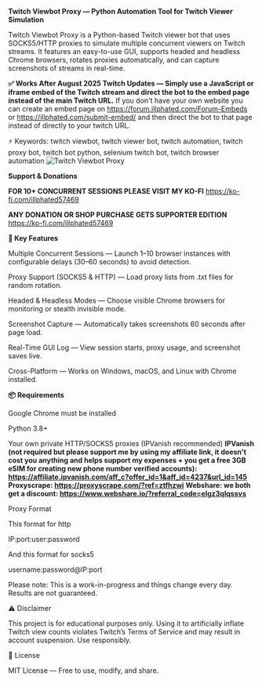 **Twitch Viewbot Proxy — Python Automation Tool for Twitch Viewer Simulation**


Twitch Viewbot Proxy is a Python-based Twitch viewer bot that uses SOCKS5/HTTP proxies to simulate multiple concurrent viewers on Twitch streams.
It features an easy-to-use GUI, supports headed and headless Chrome browsers, rotates proxies automatically, and can capture screenshots of streams in real-time.

**✅ Works After August 2025 Twitch Updates — Simply use a JavaScript or iframe embed of the Twitch stream and direct the bot to the embed page instead of the main Twitch URL.**
If you don't have your own website you can create an embed page on https://forum.illphated.com/Forum-Embeds or https://illphated.com/submit-embed/ and then direct the bot to that page instead of directly to your twitch URL.

⚡ Keywords: twitch viewbot, twitch viewer bot, twitch automation, twitch proxy bot, twitch bot python, selenium twitch bot, twitch browser automation
![Twitch Viewbot Proxy](https://i.imgur.com/mjlOqvr.png)


**Support & Donations**

**FOR 10+ CONCURRENT SESSIONS PLEASE VISIT MY KO-FI**
https://ko-fi.com/illphated57469

**ANY DONATION OR SHOP PURCHASE GETS SUPPORTER EDITION**
https://ko-fi.com/illphated57469

**🚀 Key Features**

Multiple Concurrent Sessions — Launch 1–10 browser instances with configurable delays (30–60 seconds) to avoid detection.

Proxy Support (SOCKS5 & HTTP) — Load proxy lists from .txt files for random rotation.

Headed & Headless Modes — Choose visible Chrome browsers for monitoring or stealth invisible mode.

Screenshot Capture — Automatically takes screenshots 60 seconds after page load.

Real-Time GUI Log — View session starts, proxy usage, and screenshot saves live.

Cross-Platform — Works on Windows, macOS, and Linux with Chrome installed.


**📦 Requirements**

Google Chrome must be installed

Python 3.8+

Your own private HTTP/SOCKS5 proxies (IPVanish recommended)
**IPVanish  (not required but please support me by using my affiliate link, it doesn't cost you anything and helps support my expenses + you get a free 3GB eSIM for creating new phone number verified accounts): https://affiliate.ipvanish.com/aff_c?offer_id=1&aff_id=4237&url_id=145**
**Proxyscrape: https://proxyscrape.com/?ref=ztfhzwi**
**Webshare: we both get a discount: https://www.webshare.io/?referral_code=elgz3qlqssvs**

Proxy Format

This format for http

IP:port:user:password

And this format for socks5

username:password@IP:port

Please note: This is a work-in-progress and things change every day. Results are not guaranteed.

⚠ Disclaimer

This project is for educational purposes only.
Using it to artificially inflate Twitch view counts violates Twitch’s Terms of Service and may result in account suspension. Use responsibly.

📜 License

MIT License — Free to use, modify, and share.
